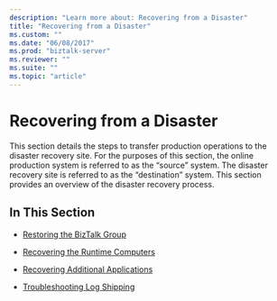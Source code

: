 ```yaml
---
description: "Learn more about: Recovering from a Disaster"
title: "Recovering from a Disaster"
ms.custom: ""
ms.date: "06/08/2017"
ms.prod: "biztalk-server"
ms.reviewer: ""
ms.suite: ""
ms.topic: "article"
---
```

# Recovering from a Disaster
This section details the steps to transfer production operations to the disaster recovery site. For the purposes of this section, the online production system is referred to as the “source” system. The disaster recovery site is referred to as the “destination” system. This section provides an overview of the disaster recovery process.  
  
## In This Section  
  
-   [Restoring the BizTalk Group](../technical-guides/restoring-the-biztalk-group.md)  
  
-   [Recovering the Runtime Computers](../technical-guides/recovering-the-runtime-computers.md)  
  
-   [Recovering Additional Applications](../technical-guides/recovering-additional-applications.md)  
  
-   [Troubleshooting Log Shipping](../technical-guides/troubleshooting-log-shipping.md)
